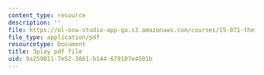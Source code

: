 ```yaml
---
content_type: resource
description: ''
file: https://ol-ocw-studio-app-qa.s3.amazonaws.com/courses/15-071-the-analytics-edge-spring-2017/9a2598117e523861b144679107e4501b_8jpO-p1YvdM.pdf
file_type: application/pdf
resourcetype: Document
title: 3play pdf file
uid: 9a259811-7e52-3861-b144-679107e4501b
---
```


